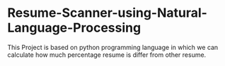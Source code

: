 # Resume-Scanner-using-Natural-Language-Processing
This Project is based on python programming language in which we can calculate how much percentage resume is differ from other resume.
